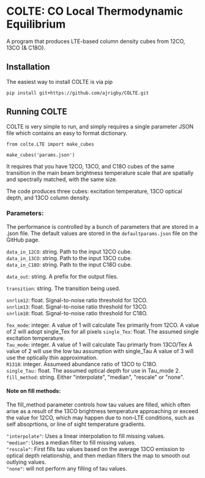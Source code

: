 # COLTE: CO Local Thermodynamic Equilibrium
A program that produces LTE-based column density cubes from 12CO, 13CO (&amp; C18O).

## Installation
The easiest way to install COLTE is via pip
    
    pip install git+https://github.com/ajrigby/COLTE.git


## Running COLTE
COLTE is very simple to run, and simply requires a single parameter JSON file
which contains an easy to format dictionary.

    from colte.LTE import make_cubes

    make_cubes('params.json')

It requires that you have 12CO, 13CO, and C18O cubes of the same transition in
the main beam brightness temperature scale that are spatially and spectrally
matched, with the same size.

The code produces three cubes: excitation temperature, 13CO optical depth, and
13CO column density.


### Parameters:
The performance is controlled by a bunch of parameters that are stored in a .json file.
The default values are stored in the `defaultparams.json` file on the GitHub page.

`data_in_12CO`: string. Path to the input 12CO cube.                                       
`data_in_13CO`: string. Path to the input 13CO cube.                                          
`data_in_C18O`: string. Path to the input C18O cube.                                          

`data_out`: string. A prefix for the output files. 

`transition`: string. The transition being used.                                                  

`snrlim12`: float. Signal-to-noise ratio threshold for 12CO.                                                           
`snrlim13`: float. Signal-to-noise ratio threshold for 13CO.                                                         
`snrlim18`: float. Signal-to-noise ratio threshold for C18O.                                                          

`Tex_mode`: integer. A value of 1 will calculate Tex primarily from 12CO.
                     A value of 2 will adopt single_Tex for all pixels
`single_Tex`: float. The assumed single  excitation temperature.             
`Tau_mode`: integer. A value of 1 will calculate Tau primarly from 13CO/Tex
                     A value of 2 will use the low tau assumption with single_Tau
                     A value of 3 will use the optically thin approximation.  
`R1318`: integer. Assumeed abundance ratio of 13CO to C18O.  
`single_Tau:` float. The assumed optical depth for use in Tau_mode 2.  
`fill_method`: string. Either "interpolate", "median", "rescale" or "none".     

#### Note on fill methods:
The fill_method parameter controls how tau values are filled, which often arise as a result of the 13CO brightness temperature approaching or exceed the value for 12CO, which may happen due to non-LTE conditions, such as self absoprtions, or line of sight temperature gradients.

`"interpolate"`: Uses a linear interpolation to fill missing values.  
`"median"`: Uses a median filter to fill missing values.  
`"rescale"`: First fills tau values based on the average 13CO emission to optical depth relationship, and then median filters the map to smooth out outlying values.  
`"none"`: will not perform any filling of tau values.
